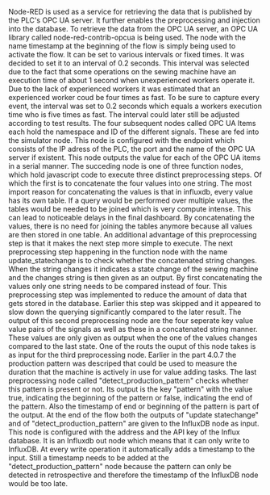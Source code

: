 Node-RED is used as a service for retrieving the data that is published by the PLC's OPC UA server. It further enables the preprocessing and injection into the database. To retrieve the data from the OPC UA server, an OPC UA library called node-red-contrib-opcua is being used. The node with the name timestamp at the beginning of the flow is simply being used to activate the flow. It can be set to various intervals or fixed times. It was decided to set it to an interval of 0.2 seconds. This interval was selected due to the fact that some operations on the sewing machine have an execution time of about 1 second when unexperienced workers operate it. Due to the lack of experienced workers it was estimated that an experienced worker coud be four times as fast. To be sure to capture every event, the interval was set to 0.2 seconds which equals a workers execution time who is five times as fast. The interval could later still be adjusted according to test results. The four subsequent nodes called OPC UA Items each hold the namespace and ID of the different signals. These are fed into the simulator node. This node is configured with the endpoint which consists of the IP adress of the PLC, the port and the name of the OPC UA server if existent. This node outputs the value for each of the OPC UA items in a serial manner. 
The succeding node is one of three function nodes, which hold javascript code to execute three distinct preprocessing steps. Of which the first is to concatenate the four values into one string. The most import reason for concatenating the values is that in influxdb, every value has its own table. If a query would be performed over multiple values, the tables would be needed to be joined which is very compute intense. This can lead to noticeable delays in the final dashboard. By concatenating the values, there is no need for joining the tables anymore because all values are then stored in one table.
An additional advantage of this preprocessing step is that it makes the next step more simple to execute. The next preprocessing step happening in the function node with the name update_statechange is to check whether the concatenated string changes. When the string changes it indicates a state change of the sewing machine and the changes string is then given as an output. By first concatenating the values only one string needs to be compared instead of four. This preprocessing step was implemented to reduce the amount of data that gets stored in the database. Earlier this step was skipped and it appeared to slow down the querying significantly compared to the later result. The output of this second preprocessing node are the four seperate key value value pairs of the signals as well as these in a concatenated string manner. These values are only given as output when the one of the values changes compared to the last state. One of the routs the ouput of this node takes is  as input for the third preprocessing node.
Earlier in the part 4.0.7 the production pattern was descriped that could be used to measure the duration that the machine is actively in use for value adding tasks. The last preprocessing node called "detect_production_pattern" checks whether this pattern is present or not. Its output is the key "pattern" with the value true, indicating the beginning of the pattern or false, indicating the end of the pattern. Also the timestamp of end or beginning of the pattern is part of the output. 
At the end of the flow both the outputs of "update statechange" and of "detect_production_pattern" are  given to the InfluxDB node as input. This node is configured with the address and the API key of the Influx database. It is an Influxdb out node which means that it can only write to InfluxDB. At every write operation it automatically adds a timestamp to the input. Still a timestamp needs to be added at the "detect_production_pattern" node because the pattern can only be detected in retrospective and therefore the timestamp of the InfluxDB node would be too late. 